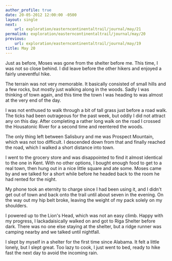 ```yaml
---
author_profile: true
date: 20-05-2012 12:00:00 -0500
layout: single
next:
    url: exploration/easterncontinentaltrail/journal/may/21
permalink: exploration/easterncontinentaltrail/journal/may/20
previous:
    url: exploration/easterncontinentaltrail/journal/may/19
title: May 20
---
```

Just as before, Moses was gone from the shelter before me. This time, I was not so close behind. I did leave before the other hikers and enjoyed a fairly uneventful hike.

The terrain was not very memorable. It basically consisted of small hills and a few rocks, but mostly just walking along in the woods. Sadly I was thinking of town again, and this time the town I was heading to was almost at the very end of the day.

I was not enthused to walk through a bit of tall grass just before a road walk. The ticks had been outrageous for the past week, but oddly I did not attract any on this day. After completing a rather long walk on the road I crossed the Housatonic River for a second time and reentered the woods.

The only thing left between Salisbury and me was Prospect Mountain, which was not too difficult. I descended down from that and finally reached the road, which I walked a short distance into town.

I went to the grocery store and was disappointed to find it almost identical to the one in Kent. With no other options, I bought enough food to get to a real town, then hung out in a nice little square and ate some. Moses came by and we talked for a short while before he headed back to the room he had rented for the night.

My phone took an eternity to charge since I had been using it, and I didn't get out of town and back onto the trail until about seven in the evening. On the way out my hip belt broke, leaving the weight of my pack solely on my shoulders.

I powered up to the Lion's Head, which was not an easy climb. Happy with my progress, I lackadaisically walked on and got to Riga Shelter before dark. There was no one else staying at the shelter, but a ridge runner was camping nearby and we talked until nightfall.

I slept by myself in a shelter for the first time since Alabama. It felt a little lonely, but I slept great. Too lazy to cook, I just went to bed, ready to hike fast the next day to avoid the incoming rain.